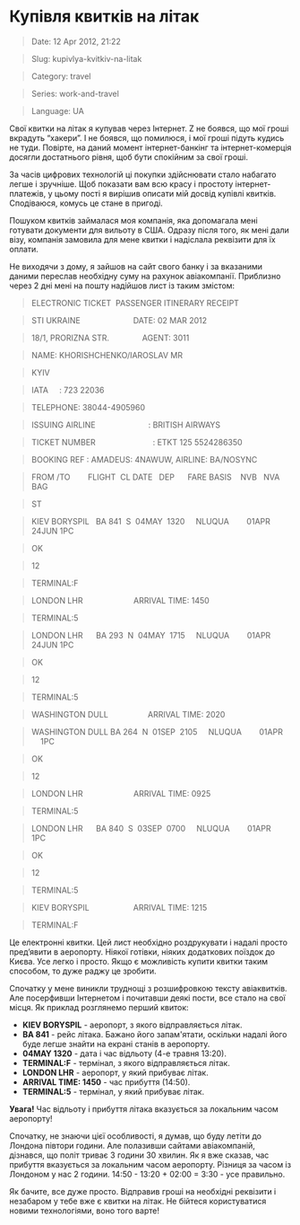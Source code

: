 # Купівля квитків на літак

> Date: 12 Apr 2012, 21:22

> Slug: kupivlya-kvitkiv-na-litak

> Category: travel

> Series: work-and-travel

> Language: UA

Свої квитки на літак я купував через Інтернет. Z не боявся, що мої гроші вкрадуть “хакери”. І не боявся, що помилюся, і мої гроші підуть кудись не туди. Повірте, на даний момент інтернет-банкінг та інтернет-комерція досягли достатнього рівня, щоб бути спокійним за свої гроші.

За часів цифрових технологій ці покупки здійснювати стало набагато легше і зручніше. Щоб показати вам всю красу і простоту інтернет-платежів, у цьому пості я вирішив описати мій досвід купівлі квитків. Сподіваюся, комусь це стане в пригоді.

Пошуком квитків займалася моя компанія, яка допомагала мені готувати документи для вильоту в США. Одразу після того, як мені дали візу, компанія замовила для мене квитки і надіслала реквізити для їх оплати.

Не виходячи з дому, я зайшов на сайт свого банку і за вказаними даними переслав необхідну суму на рахунок авіакомпанії. Приблизно через 2 дні мені на пошту надійшов лист із таким змістом:

> ELECTRONIC TICKET  PASSENGER ITINERARY RECEIPT

> STI UKRAINE                        DATE: 02 MAR 2012

> 18/1, PRORIZNA STR.               AGENT: 3011

> NAME: KHORISHCHENKO/IAROSLAV MR

> KYIV

> IATA     : 723 22036

> TELEPHONE: 38044-4905960

> ISSUING AIRLINE                        : BRITISH AIRWAYS

> TICKET NUMBER                          : ETKT 125 5524286350

> BOOKING REF : AMADEUS: 4NAWUW, AIRLINE: BA/NOSYNC

> FROM /TO        FLIGHT  CL DATE   DEP      FARE BASIS    NVB   NVA   BAG

> ST

> KIEV BORYSPIL   BA 841  S  04MAY  1320     NLUQUA        01APR 24JUN 1PC

> OK

> 12

> TERMINAL:F

> LONDON LHR                       ARRIVAL TIME: 1450

> TERMINAL:5

> LONDON LHR      BA 293  N  04MAY  1715     NLUQUA        01APR 24JUN 1PC

> OK

> 12

> TERMINAL:5

> WASHINGTON DULL                  ARRIVAL TIME: 2020

> WASHINGTON DULL BA 264  N  01SEP  2105     NLUQUA        01APR       1PC

> OK

> 12

> LONDON LHR                       ARRIVAL TIME: 0925

> TERMINAL:5

> LONDON LHR      BA 840  S  03SEP  0700     NLUQUA        01APR       1PC

> OK

> 12

> TERMINAL:5

> KIEV BORYSPIL                    ARRIVAL TIME: 1215

> TERMINAL:F

Це електронні квитки. Цей лист необхідно роздрукувати і надалі просто пред’явити в аеропорту. Ніякої готівки, ніяких додаткових поїздок до Києва. Усе легко і просто. Якщо є можливість купити квитки таким способом, то дуже раджу це зробити.

Спочатку у мене виникли труднощі з розшифровкою тексту авіаквитків. Але посерфивши Інтернетом і почитавши деякі пости, все стало на свої місця. Як приклад розглянемо перший квиток:

- **KIEV BORYSPIL** - аеропорт, з якого відправляється літак.
- **BA 841** - рейс літака. Бажано його запам'ятати, оскільки надалі його буде легше знайти на екрані станів в аеропорту.
- **04MAY 1320** - дата і час відльоту (4-е травня 13:20).
- **TERMINAL:F** - термінал, з якого відправляється літак.
- **LONDON LHR** - аеропорт, у який прибуває літак.
- **ARRIVAL TIME: 1450** - час прибуття (14:50).
- **TERMINAL:5** - термінал, у який прибуває літак.

**Увага!** Час відльоту і прибуття літака вказується за локальним часом аеропорту!

Спочатку, не знаючи цієї особливості, я думав, що буду летіти до Лондона півтори години. Але полазивши сайтами авіакомпаній, дізнався, що політ триває 3 години 30 хвилин. Як я вже сказав, час прибуття вказується за локальним часом аеропорту. Різниця за часом із Лондоном у нас 2 години. 14:50 - 13:20 + 02:00 = 3:30 - усе правильно.

Як бачите, все дуже просто. Відправив гроші на необхідні реквізити і незабаром у тебе вже є квитки на літак. Не бійтеся користуватися новими технологіями, воно того варте!

